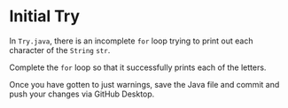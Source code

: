 # Initial Try

In `Try.java`, there is an incomplete `for` loop trying to print out each character of the `String` `str`.

Complete the `for` loop so that it successfully prints each of the letters.

Once you have gotten to just warnings, save the Java file and commit and push your changes via GitHub Desktop.
